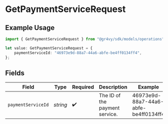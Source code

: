 # GetPaymentServiceRequest

## Example Usage

```typescript
import { GetPaymentServiceRequest } from "@gr4vy/sdk/models/operations";

let value: GetPaymentServiceRequest = {
    paymentServiceId: "46973e9d-88a7-44a6-abfe-be4ff0134ff4",
};
```

## Fields

| Field                                | Type                                 | Required                             | Description                          | Example                              |
| ------------------------------------ | ------------------------------------ | ------------------------------------ | ------------------------------------ | ------------------------------------ |
| `paymentServiceId`                   | *string*                             | :heavy_check_mark:                   | The ID of the payment service.       | 46973e9d-88a7-44a6-abfe-be4ff0134ff4 |